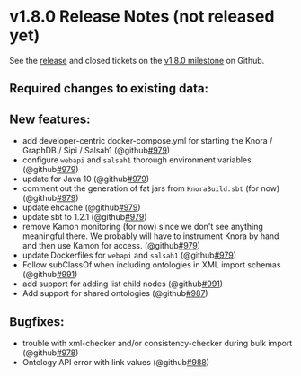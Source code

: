 # v1.8.0 Release Notes (not released yet)


See the
[release](https://github.com/dhlab-basel/Knora/releases/tag/v1.8.0) and closed tickets on the
[v1.8.0 milestone](https://github.com/dhlab-basel/Knora/milestone/12) on Github.


## Required changes to existing data:

## New features:

- add developer-centric docker-compose.yml for starting the Knora / GraphDB / Sipi / Salsah1 (@github[#979](#979))
- configure `webapi` and `salsah1` thorough environment variables (@github[#979](#979))
- update for Java 10 (@github[#979](#979))
- comment out the generation of fat jars from `KnoraBuild.sbt` (for now) (@github[#979](#979))
- update ehcache (@github[#979](#979))
- update sbt to 1.2.1 (@github[#979](#979))
- remove Kamon monitoring (for now) since we don't see anything meaningful there. We probably will have to instrument Knora by hand and then use Kamon for access. (@github[#979](#979))
- update Dockerfiles for `webapi` and `salsah1` (@github[#979](#979))
- Follow subClassOf when including ontologies in XML import schemas (@github[#991](#991))
- add support for adding list child nodes (@github[#991](#990))
- Add support for shared ontologies (@github[#987](#987))

## Bugfixes:

- trouble with xml-checker and/or consistency-checker during bulk import (@github[#978](#978))
- Ontology API error with link values (@github[#988](#988))
